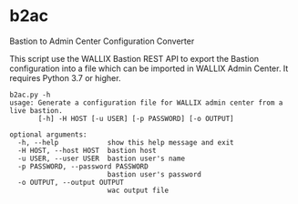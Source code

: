 # b2ac
Bastion to Admin Center Configuration Converter

This script use the WALLIX Bastion REST API to export the Bastion configuration into a file which can be imported in WALLIX Admin Center.
It requires Python 3.7 or higher.

```
b2ac.py -h
usage: Generate a configuration file for WALLIX admin center from a live bastion.
       [-h] -H HOST [-u USER] [-p PASSWORD] [-o OUTPUT]

optional arguments:
  -h, --help            show this help message and exit
  -H HOST, --host HOST  bastion host
  -u USER, --user USER  bastion user's name
  -p PASSWORD, --password PASSWORD
                        bastion user's password
  -o OUTPUT, --output OUTPUT
                        wac output file
```
